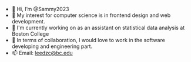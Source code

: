 - 👋 Hi, I’m @Sammy2023
- 👀 My interest for computer science is in frontend design and web development.
- 🌱 I'm currently working on as an assistant on statistical data analysis at Boston College
- 💞️ In terms of collaboration, I would love to work in the software developing and engineering part.
- 📫 Email: leedzc@bc.edu 

<!---
Sammy2023/Sammy2023 is a ✨ special ✨ repository because its `README.md` (this file) appears on your GitHub profile.
You can click the Preview link to take a look at your changes.
--->
